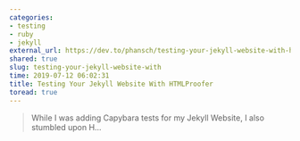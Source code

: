 ```yaml
---
categories:
- testing
- ruby
- jekyll
external_url: https://dev.to/phansch/testing-your-jekyll-website-with-htmlproofer-c6i
shared: true
slug: testing-your-jekyll-website-with
time: 2019-07-12 06:02:31
title: Testing Your Jekyll Website With HTMLProofer
toread: true
---
```


> While I was adding Capybara tests for my Jekyll Website, I also stumbled upon H...